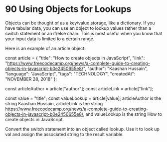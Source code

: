 # 90 Using Objects for Lookups
Objects can be thought of as a key/value storage, like a dictionary. If you have tabular data, you can use an object to lookup values rather than a switch statement or an if/else chain. This is most useful when you know that your input data is limited to a certain range.

Here is an example of an article object:

const article = {
  "title": "How to create objects in JavaScript",
  "link": "https://www.freecodecamp.org/news/a-complete-guide-to-creating-objects-in-javascript-b0e2450655e8/",
  "author": "Kaashan Hussain",
  "language": "JavaScript",
  "tags": "TECHNOLOGY",
  "createdAt": "NOVEMBER 28, 2018"
};

const articleAuthor = article["author"];
const articleLink = article["link"];

const value = "title";
const valueLookup = article[value];
articleAuthor is the string Kaashan Hussain, articleLink is the string https://www.freecodecamp.org/news/a-complete-guide-to-creating-objects-in-javascript-b0e2450655e8/, and valueLookup is the string How to create objects in JavaScript.

Convert the switch statement into an object called lookup. Use it to look up val and assign the associated string to the result variable.